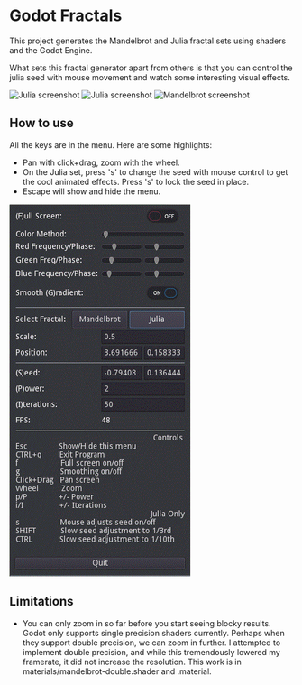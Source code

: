 # Godot Fractals

This project generates the Mandelbrot and Julia fractal sets using shaders and the Godot Engine.

What sets this fractal generator apart from others is that you can control the julia seed with mouse movement and watch some interesting visual effects.

![Julia screenshot](screenshots/julia1.gif)
![Julia screenshot](screenshots/julia2.gif)
![Mandelbrot screenshot](screenshots/mandelbrot1.gif)

## How to use
All the keys are in the menu. Here are some highlights:
* Pan with click+drag, zoom with the wheel.
* On the Julia set, press 's' to change the seed with mouse control to get the cool animated effects. Press 's' to lock the seed in place.
* Escape will show and hide the menu.

![Menu](screenshots/menu.gif)



## Limitations
* You can only zoom in so far before you start seeing blocky results. Godot only supports single precision shaders currently. Perhaps when they support double precision, we can zoom in further. I attempted to implement double precision, and while this tremendously lowered my framerate, it did not increase the resolution. This work is in materials/mandelbrot-double.shader and .material. 
